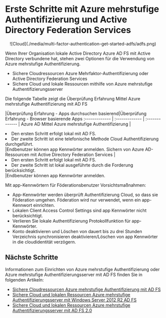 <properties
    pageTitle="Azure MFA und AD FS | Microsoft Azure"
    description="Dies ist der Azure-mehrstufige Authentifizierungsseite, die Azure MFA mit AD FS Schritte beschreibt."
    services="multi-factor-authentication"
    documentationCenter=""
    authors="kgremban"
    manager="femila"
    editor="yossib"/>

<tags
    ms.service="multi-factor-authentication"
    ms.workload="identity"
    ms.tgt_pltfrm="na"
    ms.devlang="na" ms.topic="get-started-article"
    ms.date="10/17/2016"
    ms.author="kgremban"/>

# <a name="getting-started-with-azure-multi-factor-authentication-and-active-directory-federation-services"></a>Erste Schritte mit Azure mehrstufige Authentifizierung und Active Directory Federation Services



<center>![Cloud](./media/multi-factor-authentication-get-started-adfs/adfs.png)</center>

Wenn Ihrer Organisation lokale Active Directory Azure AD FS mit Active Directory verbundene hat, stehen zwei Optionen für die Verwendung von Azure mehrstufige Authentifizierung.

- Sichere Cloudressourcen Azure Mehrfaktor-Authentifizierung oder Active Directory Federation Services
- Sichere Cloud und lokale Ressourcen mithilfe von Azure mehrstufige Authentifizierungsserver

Die folgende Tabelle zeigt die Überprüfung Erfahrung Mittel Azure mehrstufige Authentifizierung mit AD FS

|Überprüfung Erfahrung - Apps durchsuchen basierend|Überprüfung Erfahrung - Browser basierende Apps
:------------- | :------------- | :------------- |
Azure AD Mittel Azure mehrstufige Authentifizierung |<li>Den ersten Schritt erfolgt lokal mit AD FS.</li> <li>Der zweite Schritt ist eine telefonische Methode Cloud Authentifizierung durchgeführt.</li>|Endbenutzer können app Kennwörter anmelden.
Sichern von Azure AD-Ressourcen mit Active Directory Federation Services |<li>Den ersten Schritt erfolgt lokal mit AD FS.</li><li>Der zweite Schritt ist lokal ausgeführte durch die Forderung berücksichtigt.</li>|Endbenutzer können app Kennwörter anmelden.

Mit app-Kennwörtern für Föderationsbenutzer Vorsichtsmaßnahmen:

- App-Kennwörter werden überprüft Authentifizierung Cloud, so dass sie Föderation umgehen. Föderation wird nur verwendet, wenn ein app-Kennwort einrichten.
- Lokalen Client Access Control Settings sind app Kennwörter nicht berücksichtigt.
- Verlieren Sie lokale Authentifizierung Protokollfunktion für app-Kennwörter.
- Konto deaktivieren und Löschen von dauert bis zu drei Stunden Verzeichnis synchronisieren deaktivieren/Löschen von app Kennwörter in die cloudidentität verzögern.

## <a name="next-steps"></a>Nächste Schritte

Informationen zum Einrichten von Azure mehrstufige Authentifizierung oder Azure mehrstufige Authentifizierungsserver mit AD FS finden Sie in folgenden Artikeln:

- [Sichere Cloudressourcen Azure mehrstufige Authentifizierung mit AD FS](multi-factor-authentication-get-started-adfs-cloud.md)
- [Sichere Cloud und lokalen Ressourcen Azure mehrstufige Authentifizierungsserver mit Windows Server 2012 R2 AD FS](multi-factor-authentication-get-started-adfs-w2k12.md)
- [Sichere Cloud und lokalen Ressourcen Azure mehrstufige Authentifizierungsserver mit AD FS 2.0](multi-factor-authentication-get-started-adfs-adfs2.md)
